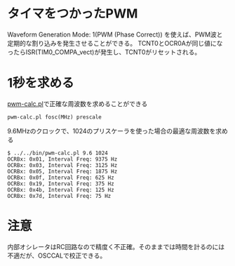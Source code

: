 # タイマをつかったPWM

Waveform Generation Mode: 1(PWM (Phase Correct)) を使えば、PWM波と定期的な割り込みを発生させることができる。
TCNT0とOCR0Aが同じ値になったらISR(TIM0_COMPA_vect)が発生し、TCNT0がリセットされる。

# 1秒を求める

[pwm-calc.pl](../../../bin/pwm-calc.pl)で正確な周波数を求めることができる

`pwm-calc.pl fosc(MHz) prescale`

9.6MHzのクロックで、1024のプリスケーラを使った場合の最適な周波数を求める

	$ ../../bin/pwm-calc.pl 9.6 1024
	OCRBx: 0x01, Interval Freq: 9375 Hz
	OCRBx: 0x03, Interval Freq: 3125 Hz
	OCRBx: 0x05, Interval Freq: 1875 Hz
	OCRBx: 0x0f, Interval Freq: 625 Hz
	OCRBx: 0x19, Interval Freq: 375 Hz
	OCRBx: 0x4b, Interval Freq: 125 Hz
	OCRBx: 0x7d, Interval Freq: 75 Hz

# 注意

内部オシレータはRC回路なので精度く不正確。そのままでは時間を計るのには不適だが、OSCCALで校正できる。

